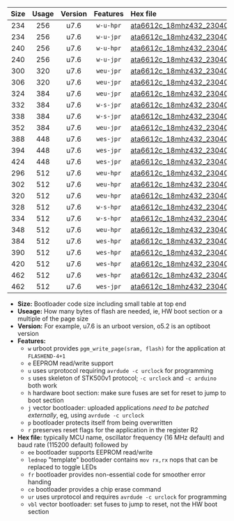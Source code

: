 |Size|Usage|Version|Features|Hex file|
|:-:|:-:|:-:|:-:|:--|
|234|256|u7.6|`w-u-hpr`|[ata6612c_18mhz432_230400bps_ur.hex](https://raw.githubusercontent.com/stefanrueger/urboot/main//ata6612c_18mhz432_230400bps_ur.hex)|
|234|256|u7.6|`w-u-jpr`|[ata6612c_18mhz432_230400bps_ur_vbl.hex](https://raw.githubusercontent.com/stefanrueger/urboot/main//ata6612c_18mhz432_230400bps_ur_vbl.hex)|
|240|256|u7.6|`w-u-hpr`|[ata6612c_18mhz432_230400bps_lednop_ur.hex](https://raw.githubusercontent.com/stefanrueger/urboot/main//ata6612c_18mhz432_230400bps_lednop_ur.hex)|
|240|256|u7.6|`w-u-jpr`|[ata6612c_18mhz432_230400bps_lednop_ur_vbl.hex](https://raw.githubusercontent.com/stefanrueger/urboot/main//ata6612c_18mhz432_230400bps_lednop_ur_vbl.hex)|
|300|320|u7.6|`weu-jpr`|[ata6612c_18mhz432_230400bps_ee_ur_vbl.hex](https://raw.githubusercontent.com/stefanrueger/urboot/main//ata6612c_18mhz432_230400bps_ee_ur_vbl.hex)|
|306|320|u7.6|`weu-jpr`|[ata6612c_18mhz432_230400bps_ee_lednop_ur_vbl.hex](https://raw.githubusercontent.com/stefanrueger/urboot/main//ata6612c_18mhz432_230400bps_ee_lednop_ur_vbl.hex)|
|324|384|u7.6|`weu-jpr`|[ata6612c_18mhz432_230400bps_ee_lednop_fr_ur_vbl.hex](https://raw.githubusercontent.com/stefanrueger/urboot/main//ata6612c_18mhz432_230400bps_ee_lednop_fr_ur_vbl.hex)|
|332|384|u7.6|`w-s-jpr`|[ata6612c_18mhz432_230400bps_vbl.hex](https://raw.githubusercontent.com/stefanrueger/urboot/main//ata6612c_18mhz432_230400bps_vbl.hex)|
|338|384|u7.6|`w-s-jpr`|[ata6612c_18mhz432_230400bps_lednop_vbl.hex](https://raw.githubusercontent.com/stefanrueger/urboot/main//ata6612c_18mhz432_230400bps_lednop_vbl.hex)|
|352|384|u7.6|`weu-jpr`|[ata6612c_18mhz432_230400bps_ee_lednop_fr_ce_ur_vbl.hex](https://raw.githubusercontent.com/stefanrueger/urboot/main//ata6612c_18mhz432_230400bps_ee_lednop_fr_ce_ur_vbl.hex)|
|388|448|u7.6|`wes-jpr`|[ata6612c_18mhz432_230400bps_ee_vbl.hex](https://raw.githubusercontent.com/stefanrueger/urboot/main//ata6612c_18mhz432_230400bps_ee_vbl.hex)|
|394|448|u7.6|`wes-jpr`|[ata6612c_18mhz432_230400bps_ee_lednop_vbl.hex](https://raw.githubusercontent.com/stefanrueger/urboot/main//ata6612c_18mhz432_230400bps_ee_lednop_vbl.hex)|
|424|448|u7.6|`wes-jpr`|[ata6612c_18mhz432_230400bps_ee_lednop_fr_vbl.hex](https://raw.githubusercontent.com/stefanrueger/urboot/main//ata6612c_18mhz432_230400bps_ee_lednop_fr_vbl.hex)|
|296|512|u7.6|`weu-hpr`|[ata6612c_18mhz432_230400bps_ee_ur.hex](https://raw.githubusercontent.com/stefanrueger/urboot/main//ata6612c_18mhz432_230400bps_ee_ur.hex)|
|302|512|u7.6|`weu-hpr`|[ata6612c_18mhz432_230400bps_ee_lednop_ur.hex](https://raw.githubusercontent.com/stefanrueger/urboot/main//ata6612c_18mhz432_230400bps_ee_lednop_ur.hex)|
|320|512|u7.6|`weu-hpr`|[ata6612c_18mhz432_230400bps_ee_lednop_fr_ur.hex](https://raw.githubusercontent.com/stefanrueger/urboot/main//ata6612c_18mhz432_230400bps_ee_lednop_fr_ur.hex)|
|328|512|u7.6|`w-s-hpr`|[ata6612c_18mhz432_230400bps.hex](https://raw.githubusercontent.com/stefanrueger/urboot/main//ata6612c_18mhz432_230400bps.hex)|
|334|512|u7.6|`w-s-hpr`|[ata6612c_18mhz432_230400bps_lednop.hex](https://raw.githubusercontent.com/stefanrueger/urboot/main//ata6612c_18mhz432_230400bps_lednop.hex)|
|348|512|u7.6|`weu-hpr`|[ata6612c_18mhz432_230400bps_ee_lednop_fr_ce_ur.hex](https://raw.githubusercontent.com/stefanrueger/urboot/main//ata6612c_18mhz432_230400bps_ee_lednop_fr_ce_ur.hex)|
|384|512|u7.6|`wes-hpr`|[ata6612c_18mhz432_230400bps_ee.hex](https://raw.githubusercontent.com/stefanrueger/urboot/main//ata6612c_18mhz432_230400bps_ee.hex)|
|390|512|u7.6|`wes-hpr`|[ata6612c_18mhz432_230400bps_ee_lednop.hex](https://raw.githubusercontent.com/stefanrueger/urboot/main//ata6612c_18mhz432_230400bps_ee_lednop.hex)|
|420|512|u7.6|`wes-hpr`|[ata6612c_18mhz432_230400bps_ee_lednop_fr.hex](https://raw.githubusercontent.com/stefanrueger/urboot/main//ata6612c_18mhz432_230400bps_ee_lednop_fr.hex)|
|462|512|u7.6|`wes-hpr`|[ata6612c_18mhz432_230400bps_ee_lednop_fr_ce.hex](https://raw.githubusercontent.com/stefanrueger/urboot/main//ata6612c_18mhz432_230400bps_ee_lednop_fr_ce.hex)|
|462|512|u7.6|`wes-jpr`|[ata6612c_18mhz432_230400bps_ee_lednop_fr_ce_vbl.hex](https://raw.githubusercontent.com/stefanrueger/urboot/main//ata6612c_18mhz432_230400bps_ee_lednop_fr_ce_vbl.hex)|

- **Size:** Bootloader code size including small table at top end
- **Useage:** How many bytes of flash are needed, ie, HW boot section or a multiple of the page size
- **Version:** For example, u7.6 is an urboot version, o5.2 is an optiboot version
- **Features:**
  + `w` urboot provides `pgm_write_page(sram, flash)` for the application at `FLASHEND-4+1`
  + `e` EEPROM read/write support
  + `u` uses urprotocol requiring `avrdude -c urclock` for programming
  + `s` uses skeleton of STK500v1 protocol; `-c urclock` and `-c arduino` both work
  + `h` hardware boot section: make sure fuses are set for reset to jump to boot section
  + `j` vector bootloader: uploaded applications *need to be patched externally*, eg, using `avrdude -c urclock`
  + `p` bootloader protects itself from being overwritten
  + `r` preserves reset flags for the application in the register R2
- **Hex file:** typically MCU name, oscillator frequency (16 MHz default) and baud rate (115200 default) followed by
  + `ee` bootloader supports EEPROM read/write
  + `lednop` "template" bootloader contains `mov rx,rx` nops that can be replaced to toggle LEDs
  + `fr` bootloader provides non-essential code for smoother error handing
  + `ce` bootloader provides a chip erase command
  + `ur` uses urprotocol and requires `avrdude -c urclock` for programming
  + `vbl` vector bootloader: set fuses to jump to reset, not the HW boot section
